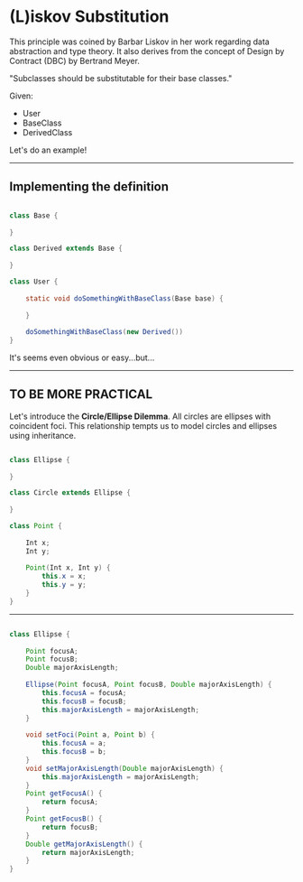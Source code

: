 # (L)iskov Substitution

This principle was coined by Barbar Liskov in her work regarding data abstraction and type theory.
It also derives from the concept of Design by Contract (DBC) by Bertrand Meyer.


<div class="notebox">
    "Subclasses should be substitutable for their base classes."
</div>

Given:
* User
* BaseClass
* DerivedClass

Let's do an example!

---

## Implementing the definition

```java

class Base {
    
}

class Derived extends Base {
    
}

class User {
    
    static void doSomethingWithBaseClass(Base base) {
        
    }
    
    doSomethingWithBaseClass(new Derived())
}

```

It's seems even obvious or easy...but...

---

## TO BE MORE PRACTICAL

Let's introduce the **Circle/Ellipse Dilemma**.
All circles are ellipses with coincident foci.
This relationship tempts us to model circles and ellipses using inheritance.

```java

class Ellipse {
    
}

class Circle extends Ellipse {
    
}

class Point {
    
    Int x;
    Int y;
    
    Point(Int x, Int y) {
        this.x = x;
        this.y = y;
    }
}

```

---

```java

class Ellipse {
    
    Point focusA;
    Point focusB;
    Double majorAxisLength;
    
    Ellipse(Point focusA, Point focusB, Double majorAxisLength) {
        this.focusA = focusA;
        this.focusB = focusB;
        this.majorAxisLength = majorAxisLength;
    }
    
    void setFoci(Point a, Point b) {
        this.focusA = a;
        this.focusB = b;
    }
    void setMajorAxisLength(Double majorAxisLength) {
        this.majorAxisLength = majorAxisLength;
    }
    Point getFocusA() {
        return focusA;
    }
    Point getFocusB() {
        return focusB;
    }
    Double getMajorAxisLength() {
        return majorAxisLength;
    }
}


```